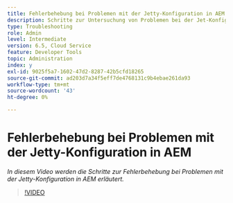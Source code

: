```yaml
---
title: Fehlerbehebung bei Problemen mit der Jetty-Konfiguration in AEM
description: Schritte zur Untersuchung von Problemen bei der Jet-Konfiguration
type: Troubleshooting
role: Admin
level: Intermediate
version: 6.5, Cloud Service
feature: Developer Tools
topic: Administration
index: y
exl-id: 9025f5a7-1602-47d2-8287-42b5cfd18265
source-git-commit: ad203d7a34f5eff7de4768131c9b4ebae261da93
workflow-type: tm+mt
source-wordcount: '43'
ht-degree: 0%

---
```


# Fehlerbehebung bei Problemen mit der Jetty-Konfiguration in AEM

*In diesem Video werden die Schritte zur Fehlerbehebung bei Problemen mit der Jetty-Konfiguration in AEM erläutert.*

>[!VIDEO](https://video.tv.adobe.com/v/335470?quality=9&learn=on)
